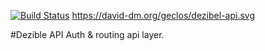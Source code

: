 [![Build Status](https://travis-ci.org/geclos/dezibel-api.svg?branch=master)](https://travis-ci.org/geclos/dezibel-api)
https://david-dm.org/geclos/dezibel-api.svg

#Dezible API
Auth & routing api layer.
